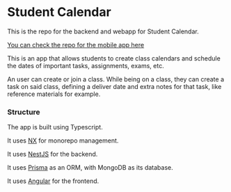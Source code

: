 # Student Calendar

This is the repo for the backend and webapp for Student Calendar.

[You can check the repo for the mobile app here](https://github.com/samudebug/student-calendar-app/tree/master)

This is an app that allows students to create class calendars and schedule the dates of important tasks, assignments, exams, etc.

An user can create or join a class. While being on a class, they can create a task on said class, defining a deliver date and extra notes for that task, like reference materials for example.

### Structure

The app is built using Typescript.

It uses [NX](https://nx.dev/) for monorepo management.

It uses [NestJS](https://nestjs.com/) for the backend.

It uses [Prisma](https://www.prisma.io/) as an ORM, with MongoDB as its database.

It uses [Angular](https://angular.io/) for the frontend.
